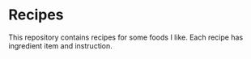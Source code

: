 # Recipes

This repository contains recipes for some foods I like. Each recipe has ingredient item and instruction.

